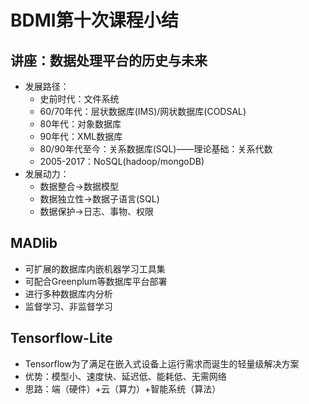 # BDMI第十次课程小结

## 讲座：数据处理平台的历史与未来

* 发展路径：
	* 史前时代：文件系统
	* 60/70年代：层状数据库(IMS)/网状数据库(CODSAL)
	* 80年代：对象数据库
	* 90年代：XML数据库
	* 80/90年代至今：关系数据库(SQL)——理论基础：关系代数
	* 2005-2017：NoSQL(hadoop/mongoDB)
* 发展动力：
	* 数据整合$\to$数据模型
	* 数据独立性$\to$数据子语言(SQL)
	* 数据保护$\to$日志、事物、权限


## MADlib

* 可扩展的数据库内嵌机器学习工具集
* 可配合Greenplum等数据库平台部署
* 进行多种数据库内分析
* 监督学习、非监督学习


## Tensorflow-Lite

* Tensorflow为了满足在嵌入式设备上运行需求而诞生的轻量级解决方案
* 优势：模型小、速度快、延迟低、能耗低、无需网络
* 思路：端（硬件）+云（算力）+智能系统（算法）